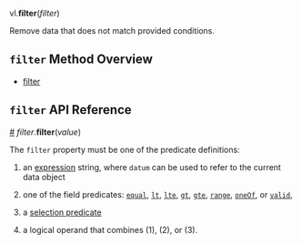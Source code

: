 vl.<b>filter</b>(<em>filter</em>)

Remove data that does not match provided conditions.

## <code>filter</code> Method Overview

* <a href="#filter">filter</a>

## <code>filter</code> API Reference

<a id="filter" href="#filter">#</a>
<em>filter</em>.<b>filter</b>(<em>value</em>)

The `filter` property must be one of the predicate definitions:

1) an [expression](https://vega.github.io/vega-lite/docs/types.html#expression) string,
where `datum` can be used to refer to the current data object

2) one of the field predicates: [`equal`](https://vega.github.io/vega-lite/docs/filter.html#equal-predicate),
[`lt`](https://vega.github.io/vega-lite/docs/filter.html#lt-predicate),
[`lte`](https://vega.github.io/vega-lite/docs/filter.html#lte-predicate),
[`gt`](https://vega.github.io/vega-lite/docs/filter.html#gt-predicate),
[`gte`](https://vega.github.io/vega-lite/docs/filter.html#gte-predicate),
[`range`](https://vega.github.io/vega-lite/docs/filter.html#range-predicate),
[`oneOf`](https://vega.github.io/vega-lite/docs/filter.html#one-of-predicate),
or [`valid`](https://vega.github.io/vega-lite/docs/filter.html#valid-predicate),

3) a [selection predicate](https://vega.github.io/vega-lite/docs/filter.html#selection-predicate)

4) a logical operand that combines (1), (2), or (3).

